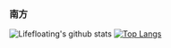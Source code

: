 ###   南方
![Lifefloating's github stats](https://github-readme-stats.vercel.app/api?username=lifefloating&show_icons=true&theme=buefy&show_icons=true&count_private=true)
[![Top Langs](https://github-readme-stats.vercel.app/api/top-langs/?username=lifefloating&layout=compact)](https://github.com/anuraghazra/github-readme-stats)
